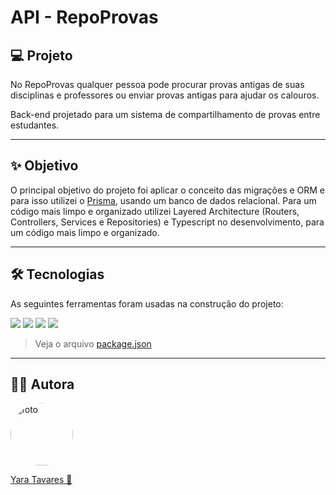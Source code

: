 # API - RepoProvas

## 💻 Projeto

No RepoProvas qualquer pessoa pode procurar provas antigas de suas disciplinas e professores ou enviar provas antigas para ajudar os calouros.

Back-end projetado para um sistema de compartilhamento de provas entre estudantes.

---

## ✨ Objetivo

O principal objetivo do projeto foi aplicar o conceito das migrações e ORM e para isso utilizei o [Prisma](https://www.prisma.io/), usando um banco de dados relacional. Para um código mais limpo e organizado utilizei Layered Architecture (Routers, Controllers, Services e Repositories) e Typescript no desenvolvimento, para um código mais limpo e organizado.

---

## 🛠 Tecnologias

As seguintes ferramentas foram usadas na construção do projeto:

<p>
<a src="https://nodejs.org/en/"><img src="https://img.shields.io/badge/Node.js-339933?style=for-the-badge&logo=nodedotjs&logoColor=white" /></a>
<a src="https://expressjs.com/pt-br/"><img src="https://img.shields.io/badge/Express.js-000000?style=for-the-badge&logo=express&logoColor=white"/></a>
<a src="https://www.postgresql.org/"><img src="https://img.shields.io/badge/PostgreSQL-316192?style=for-the-badge&logo=postgresql&logoColor=white"/></a>
<a src="https://https://day.js.org/"><img src="https://img.shields.io/badge/TypeScript-007ACC?style=for-the-badge&logo=typescript&logoColor=white"></a>
</p>

> Veja o arquivo [package.json](./package.json)

---

## 🧜‍♀️ Autora

<a href="https://www.linkedin.com/in/yaracristinatavares/" >
 <img style="clip-path: circle()" src="https://avatars.githubusercontent.com/u/91642311?v=4" width="100px;" alt="foto"/>
 <p>Yara Tavares 🚀</p>
</a>
